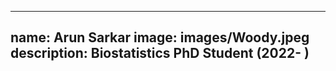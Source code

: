 
---
name: Arun Sarkar
image: images/Woody.jpeg
description: Biostatistics PhD Student (2022- )
---
